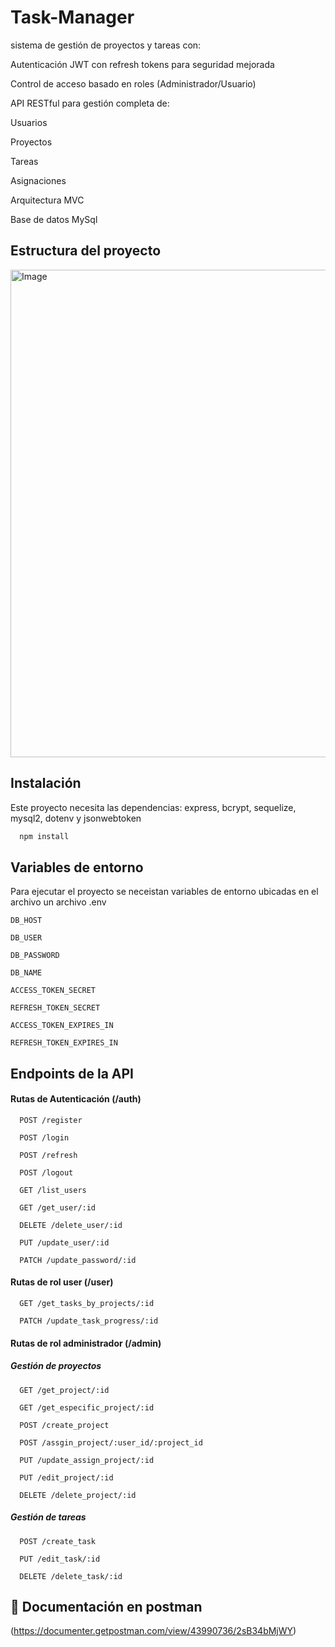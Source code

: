 
# Task-Manager 


sistema de gestión de proyectos y tareas con:

Autenticación JWT con refresh tokens para seguridad mejorada

Control de acceso basado en roles (Administrador/Usuario)

API RESTful para gestión completa de:

Usuarios

Proyectos

Tareas

Asignaciones

Arquitectura MVC

Base de datos MySql
## Estructura del proyecto

<img width="862" height="780" alt="Image" src="https://github.com/user-attachments/assets/ac614798-8f9e-4cfd-bd38-d40d82fbc11a" />


## Instalación

Este proyecto necesita las dependencias: express, bcrypt, sequelize, mysql2, dotenv y jsonwebtoken

```bash
  npm install
```
    
## Variables de entorno

Para ejecutar el proyecto se neceistan variables de entorno ubicadas en el archivo un archivo .env

`DB_HOST`

`DB_USER`

`DB_PASSWORD`

`DB_NAME`

`ACCESS_TOKEN_SECRET`

`REFRESH_TOKEN_SECRET`

`ACCESS_TOKEN_EXPIRES_IN`

`REFRESH_TOKEN_EXPIRES_IN`


## Endpoints de la API

#### Rutas de Autenticación (/auth)

```http
  POST /register
```

```http
  POST /login
```

```http
  POST /refresh
```

```http
  POST /logout
```

```http
  GET /list_users
```

```http
  GET /get_user/:id
```

```http
  DELETE /delete_user/:id
```

```http
  PUT /update_user/:id
```

```http
  PATCH /update_password/:id

```
#### Rutas de rol user (/user)

```http
  GET /get_tasks_by_projects/:id
```

```http
  PATCH /update_task_progress/:id
```
#### Rutas de rol administrador (/admin)

##### Gestión de proyectos
```http
  GET /get_project/:id
```

```http
  GET /get_especific_project/:id
```

```http
  POST /create_project
```

```http
  POST /assgin_project/:user_id/:project_id
```

```http
  PUT /update_assign_project/:id
```

```http
  PUT /edit_project/:id
```

```http
  DELETE /delete_project/:id
```
##### Gestión de tareas


```http
  POST /create_task
```

```http
  PUT /edit_task/:id
```

```http
  DELETE /delete_task/:id
```


## 🔗 Documentación en postman
(https://documenter.getpostman.com/view/43990736/2sB34bMjWY)

